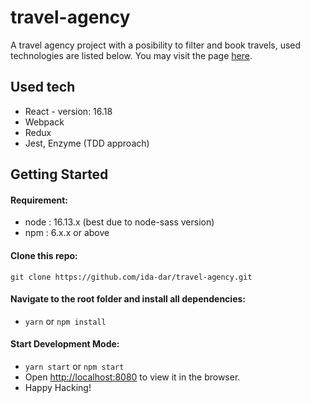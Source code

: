 # travel-agency

A travel agency project with a posibility to filter and book travels, used technologies are listed below. You may visit the page [here](https://westing-travel-agency.netlify.app/).
<br>

## Used tech
 * React - version: 16.18
 * Webpack
 * Redux
 * Jest, Enzyme (TDD approach)

## Getting Started

#### Requirement:
- node : 16.13.x (best due to node-sass version)
- npm : 6.x.x or above

#### Clone this repo:
`git clone https://github.com/ida-dar/travel-agency.git`

#### Navigate to the root folder and install all dependencies:

- `yarn` or `npm install`

#### Start Development Mode:

- `yarn start` or `npm start`
- Open [http://localhost:8080](http://localhost:8080) to view it in the browser.
- Happy Hacking!
